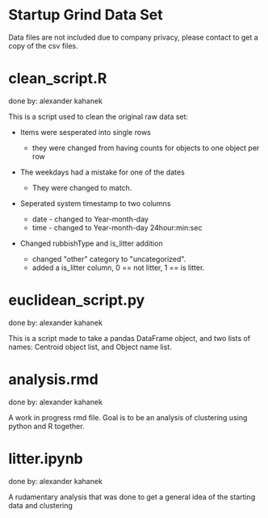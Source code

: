 # Startup Grind Data Set

Data files are not included due to company privacy, please contact to get a copy of the csv files.

# clean_script.R
done by: alexander kahanek

This is a script used to clean the original raw data set:

+ Items were sesperated into single rows
	- they were changed from having counts for objects to one object per row

+ The weekdays had a mistake for one of the dates
	- They were changed to match.

+ Seperated system timestamp to two columns
	- date - changed to Year-month-day
	- time - changed to Year-month-day 24hour:min:sec

+ Changed rubbishType and is_litter addition
	- changed "other" category to "uncategorized".
	- added a is_litter column, 0 == not litter, 1 == is litter.


# euclidean_script.py
done by: alexander kahanek

This is a script made to take a pandas DataFrame object, and two lists of names: Centroid object list, and Object name list.

# analysis.rmd
done by: alexander kahanek

A work in progress rmd file. Goal is to be an analysis of clustering using python and R together.

# litter.ipynb
done by: alexander kahanek

A rudamentary analysis that was done to get a general idea of the starting data and clustering
